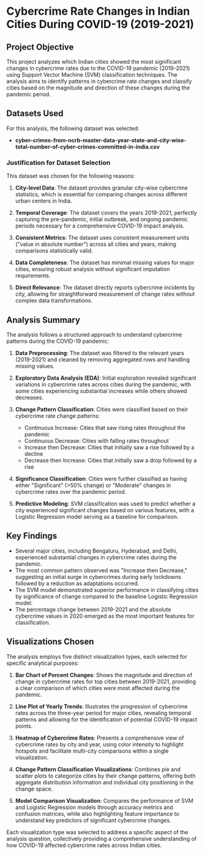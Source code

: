 # Cybercrime Rate Changes in Indian Cities During COVID-19 (2019-2021)

## Project Objective

This project analyzes which Indian cities showed the most significant changes in cybercrime rates due to the COVID-19 pandemic (2019-2021) using Support Vector Machine (SVM) classification techniques. The analysis aims to identify patterns in cybercrime rate changes and classify cities based on the magnitude and direction of these changes during the pandemic period.

## Datasets Used

For this analysis, the following dataset was selected:

- **cyber-crimes-from-ncrb-master-data-year-state-and-city-wise-total-number-of-cyber-crimes-committed-in-india.csv**

### Justification for Dataset Selection

This dataset was chosen for the following reasons:

1. **City-level Data**: The dataset provides granular city-wise cybercrime statistics, which is essential for comparing changes across different urban centers in India.

2. **Temporal Coverage**: The dataset covers the years 2019-2021, perfectly capturing the pre-pandemic, initial outbreak, and ongoing pandemic periods necessary for a comprehensive COVID-19 impact analysis.

3. **Consistent Metrics**: The dataset uses consistent measurement units ("value in absolute number") across all cities and years, making comparisons statistically valid.

4. **Data Completeness**: The dataset has minimal missing values for major cities, ensuring robust analysis without significant imputation requirements.

5. **Direct Relevance**: The dataset directly reports cybercrime incidents by city, allowing for straightforward measurement of change rates without complex data transformations.

## Analysis Summary

The analysis follows a structured approach to understand cybercrime patterns during the COVID-19 pandemic:

1. **Data Preprocessing**: The dataset was filtered to the relevant years (2019-2021) and cleaned by removing aggregated rows and handling missing values.

2. **Exploratory Data Analysis (EDA)**: Initial exploration revealed significant variations in cybercrime rates across cities during the pandemic, with some cities experiencing substantial increases while others showed decreases.

3. **Change Pattern Classification**: Cities were classified based on their cybercrime rate change patterns:
   - Continuous Increase: Cities that saw rising rates throughout the pandemic
   - Continuous Decrease: Cities with falling rates throughout
   - Increase then Decrease: Cities that initially saw a rise followed by a decline
   - Decrease then Increase: Cities that initially saw a drop followed by a rise

4. **Significance Classification**: Cities were further classified as having either "Significant" (>50% change) or "Moderate" changes in cybercrime rates over the pandemic period.

5. **Predictive Modeling**: SVM classification was used to predict whether a city experienced significant changes based on various features, with a Logistic Regression model serving as a baseline for comparison.

## Key Findings

- Several major cities, including Bengaluru, Hyderabad, and Delhi, experienced substantial changes in cybercrime rates during the pandemic.
- The most common pattern observed was "Increase then Decrease," suggesting an initial surge in cybercrimes during early lockdowns followed by a reduction as adaptations occurred.
- The SVM model demonstrated superior performance in classifying cities by significance of change compared to the baseline Logistic Regression model.
- The percentage change between 2019-2021 and the absolute cybercrime values in 2020 emerged as the most important features for classification.

## Visualizations Chosen

The analysis employs five distinct visualization types, each selected for specific analytical purposes:

1. **Bar Chart of Percent Changes**: Shows the magnitude and direction of change in cybercrime rates for top cities between 2019-2021, providing a clear comparison of which cities were most affected during the pandemic.

2. **Line Plot of Yearly Trends**: Illustrates the progression of cybercrime rates across the three-year period for major cities, revealing temporal patterns and allowing for the identification of potential COVID-19 impact points.

3. **Heatmap of Cybercrime Rates**: Presents a comprehensive view of cybercrime rates by city and year, using color intensity to highlight hotspots and facilitate multi-city comparisons within a single visualization.

4. **Change Pattern Classification Visualizations**: Combines pie and scatter plots to categorize cities by their change patterns, offering both aggregate distribution information and individual city positioning in the change space.

5. **Model Comparison Visualization**: Compares the performance of SVM and Logistic Regression models through accuracy metrics and confusion matrices, while also highlighting feature importance to understand key predictors of significant cybercrime changes.

Each visualization type was selected to address a specific aspect of the analysis question, collectively providing a comprehensive understanding of how COVID-19 affected cybercrime rates across Indian cities.